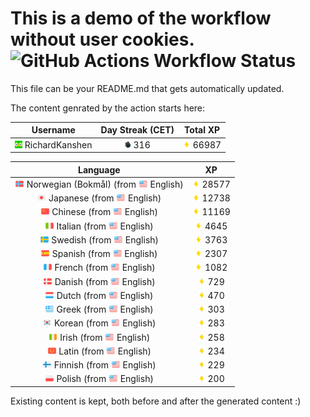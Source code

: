 # This is a demo of the workflow without user cookies. ![GitHub Actions Workflow Status](https://img.shields.io/github/actions/workflow/status/RichardKanshen/duolingo-readme-stats/duolingo-test-noauth.yml?style=flat-square&label=Duolingo%20Stats%20-%20Unauthenticated)

This file can be your README.md that gets automatically updated.

The content genrated by the action starts here:

<!--START_SECTION:duolingoStats-->
<!-- Automatically generated with https://github.com/RichardKanshen/duolingo-readme-stats-->

| Username | Day Streak (CET) | Total XP |
|:---:|:---:|:---:|
| <img src="https://raw.githubusercontent.com/RichardKanshen/duolingo-readme-stats/main/assets/duolingo.png" height="12"> RichardKanshen | <img src="https://raw.githubusercontent.com/RichardKanshen/duolingo-readme-stats/main/assets/streakinactive.svg" height="12"> 316 | <img src="https://raw.githubusercontent.com/RichardKanshen/duolingo-readme-stats/main/assets/xp.svg" height="12"> 66987 | <img src="https://raw.githubusercontent.com/RichardKanshen/duolingo-readme-stats/main/assets/xp.svg" height="12"> 0 |

| Language | XP |
|:---:|:---:|
| <img src="https://raw.githubusercontent.com/RichardKanshen/duolingo-readme-stats/main/assets/langs/norwegian.svg" height="12"> Norwegian (Bokmål) (from <img src="https://raw.githubusercontent.com/RichardKanshen/duolingo-readme-stats/main/assets/langs/english.svg" height="12"> English) | <img src="https://raw.githubusercontent.com/RichardKanshen/duolingo-readme-stats/main/assets/xp.svg" height="12"> 28577 |
| <img src="https://raw.githubusercontent.com/RichardKanshen/duolingo-readme-stats/main/assets/langs/japanese.svg" height="12"> Japanese (from <img src="https://raw.githubusercontent.com/RichardKanshen/duolingo-readme-stats/main/assets/langs/english.svg" height="12"> English) | <img src="https://raw.githubusercontent.com/RichardKanshen/duolingo-readme-stats/main/assets/xp.svg" height="12"> 12738 |
| <img src="https://raw.githubusercontent.com/RichardKanshen/duolingo-readme-stats/main/assets/langs/chinese.svg" height="12"> Chinese (from <img src="https://raw.githubusercontent.com/RichardKanshen/duolingo-readme-stats/main/assets/langs/english.svg" height="12"> English) | <img src="https://raw.githubusercontent.com/RichardKanshen/duolingo-readme-stats/main/assets/xp.svg" height="12"> 11169 |
| <img src="https://raw.githubusercontent.com/RichardKanshen/duolingo-readme-stats/main/assets/langs/italian.svg" height="12"> Italian (from <img src="https://raw.githubusercontent.com/RichardKanshen/duolingo-readme-stats/main/assets/langs/english.svg" height="12"> English) | <img src="https://raw.githubusercontent.com/RichardKanshen/duolingo-readme-stats/main/assets/xp.svg" height="12"> 4645 |
| <img src="https://raw.githubusercontent.com/RichardKanshen/duolingo-readme-stats/main/assets/langs/swedish.svg" height="12"> Swedish (from <img src="https://raw.githubusercontent.com/RichardKanshen/duolingo-readme-stats/main/assets/langs/english.svg" height="12"> English) | <img src="https://raw.githubusercontent.com/RichardKanshen/duolingo-readme-stats/main/assets/xp.svg" height="12"> 3763 |
| <img src="https://raw.githubusercontent.com/RichardKanshen/duolingo-readme-stats/main/assets/langs/spanish.svg" height="12"> Spanish (from <img src="https://raw.githubusercontent.com/RichardKanshen/duolingo-readme-stats/main/assets/langs/english.svg" height="12"> English) | <img src="https://raw.githubusercontent.com/RichardKanshen/duolingo-readme-stats/main/assets/xp.svg" height="12"> 2307 |
| <img src="https://raw.githubusercontent.com/RichardKanshen/duolingo-readme-stats/main/assets/langs/french.svg" height="12"> French (from <img src="https://raw.githubusercontent.com/RichardKanshen/duolingo-readme-stats/main/assets/langs/english.svg" height="12"> English) | <img src="https://raw.githubusercontent.com/RichardKanshen/duolingo-readme-stats/main/assets/xp.svg" height="12"> 1082 |
| <img src="https://raw.githubusercontent.com/RichardKanshen/duolingo-readme-stats/main/assets/langs/danish.svg" height="12"> Danish (from <img src="https://raw.githubusercontent.com/RichardKanshen/duolingo-readme-stats/main/assets/langs/english.svg" height="12"> English) | <img src="https://raw.githubusercontent.com/RichardKanshen/duolingo-readme-stats/main/assets/xp.svg" height="12"> 729 |
| <img src="https://raw.githubusercontent.com/RichardKanshen/duolingo-readme-stats/main/assets/langs/dutch.svg" height="12"> Dutch (from <img src="https://raw.githubusercontent.com/RichardKanshen/duolingo-readme-stats/main/assets/langs/english.svg" height="12"> English) | <img src="https://raw.githubusercontent.com/RichardKanshen/duolingo-readme-stats/main/assets/xp.svg" height="12"> 470 |
| <img src="https://raw.githubusercontent.com/RichardKanshen/duolingo-readme-stats/main/assets/langs/greek.svg" height="12"> Greek (from <img src="https://raw.githubusercontent.com/RichardKanshen/duolingo-readme-stats/main/assets/langs/english.svg" height="12"> English) | <img src="https://raw.githubusercontent.com/RichardKanshen/duolingo-readme-stats/main/assets/xp.svg" height="12"> 303 |
| <img src="https://raw.githubusercontent.com/RichardKanshen/duolingo-readme-stats/main/assets/langs/korean.svg" height="12"> Korean (from <img src="https://raw.githubusercontent.com/RichardKanshen/duolingo-readme-stats/main/assets/langs/english.svg" height="12"> English) | <img src="https://raw.githubusercontent.com/RichardKanshen/duolingo-readme-stats/main/assets/xp.svg" height="12"> 283 |
| <img src="https://raw.githubusercontent.com/RichardKanshen/duolingo-readme-stats/main/assets/langs/irish.svg" height="12"> Irish (from <img src="https://raw.githubusercontent.com/RichardKanshen/duolingo-readme-stats/main/assets/langs/english.svg" height="12"> English) | <img src="https://raw.githubusercontent.com/RichardKanshen/duolingo-readme-stats/main/assets/xp.svg" height="12"> 258 |
| <img src="https://raw.githubusercontent.com/RichardKanshen/duolingo-readme-stats/main/assets/langs/latin.svg" height="12"> Latin (from <img src="https://raw.githubusercontent.com/RichardKanshen/duolingo-readme-stats/main/assets/langs/english.svg" height="12"> English) | <img src="https://raw.githubusercontent.com/RichardKanshen/duolingo-readme-stats/main/assets/xp.svg" height="12"> 234 |
| <img src="https://raw.githubusercontent.com/RichardKanshen/duolingo-readme-stats/main/assets/langs/finnish.svg" height="12"> Finnish (from <img src="https://raw.githubusercontent.com/RichardKanshen/duolingo-readme-stats/main/assets/langs/english.svg" height="12"> English) | <img src="https://raw.githubusercontent.com/RichardKanshen/duolingo-readme-stats/main/assets/xp.svg" height="12"> 229 |
| <img src="https://raw.githubusercontent.com/RichardKanshen/duolingo-readme-stats/main/assets/langs/polish.svg" height="12"> Polish (from <img src="https://raw.githubusercontent.com/RichardKanshen/duolingo-readme-stats/main/assets/langs/english.svg" height="12"> English) | <img src="https://raw.githubusercontent.com/RichardKanshen/duolingo-readme-stats/main/assets/xp.svg" height="12"> 200 |

<!--END_SECTION:duolingoStats-->

Existing content is kept, both before and after the generated content :)